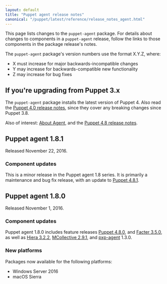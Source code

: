 ```yaml
---
layout: default
title: "Puppet agent release notes"
canonical: "/puppet/latest/reference/release_notes_agent.html"
---
```


[Puppet 4.8.0]: /puppet/4.8/reference/release_notes.html#puppet-480
[Puppet 4.8.1]: /puppet/4.8/reference/release_notes.html#puppet-481


[Facter 3.5.0]: /facter/3.5/release_notes.html#facter-350

[Hiera 3.2.2]: /hiera/3.2/release_notes.html#hiera-322

[MCollective 2.9.1]: /mcollective/releasenotes.html#2_9_1

[pxp-agent]: https://github.com/puppetlabs/pxp-agent

[security]: /security/index.html


This page lists changes to the `puppet-agent` package. For details about changes to components in a `puppet-agent` release, follow the links to those components in the package release's notes.

The `puppet-agent` package's version numbers use the format X.Y.Z, where:

* X must increase for major backwards-incompatible changes
* Y may increase for backwards-compatible new functionality
* Z may increase for bug fixes

## If you're upgrading from Puppet 3.x

The `puppet-agent` package installs the latest version of Puppet 4. Also read the [Puppet 4.0 release notes](/puppet/4.0/reference/release_notes.html), since they cover any breaking changes since Puppet 3.8.

Also of interest: [About Agent](./about_agent.html), and the [Puppet 4.8 release notes](./release_notes.html).

## Puppet agent 1.8.1

Released November 22, 2016.

### Component updates

This is a minor release in the Puppet agent 1.8 series. It is primarily a maintenance and bug fix release, with an update to [Puppet 4.8.1][].

## Puppet agent 1.8.0

Released November 1, 2016.

### Component updates

Puppet agent 1.8.0 includes feature releases [Puppet 4.8.0][], and [Facter 3.5.0][], as well as [Hiera 3.2.2][], [MCollective 2.9.1][], and [pxp-agent][] 1.3.0.

### New platforms

Packages now available for the following platforms:

* Windows Server 2016
* macOS Sierra
